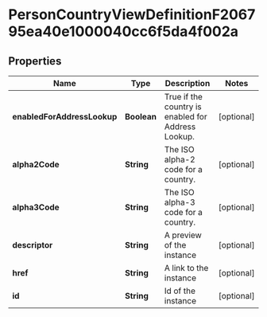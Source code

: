 

# PersonCountryViewDefinitionF206795ea40e1000040cc6f5da4f002a


## Properties

| Name | Type | Description | Notes |
|------------ | ------------- | ------------- | -------------|
|**enabledForAddressLookup** | **Boolean** | True if the country is enabled for Address Lookup. |  [optional] |
|**alpha2Code** | **String** | The ISO alpha-2 code for a country. |  [optional] |
|**alpha3Code** | **String** | The ISO alpha-3 code for a country. |  [optional] |
|**descriptor** | **String** | A preview of the instance |  [optional] |
|**href** | **String** | A link to the instance |  [optional] |
|**id** | **String** | Id of the instance |  [optional] |



